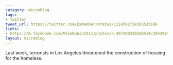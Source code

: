 ```yaml
---
category: microblog
tags:
- twitter
tweet_url: https://twitter.com/ExMember/status/1214592724365533186
links:
- https://m.facebook.com/MikeBoninCD11/photos/a.497300330288514/2943919072293282/
layout: microblog
---
```

Last week, terrorists in Los Angeles threatened the construction of housing for the homeless.
